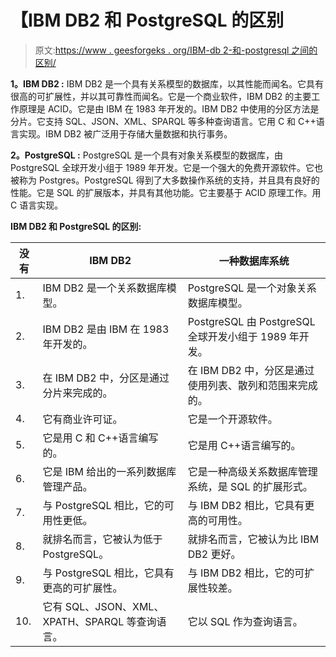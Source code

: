 # 【IBM DB2 和 PostgreSQL 的区别

> 原文:[https://www . geesforgeks . org/IBM-db 2-和-postgresql 之间的区别/](https://www.geeksforgeeks.org/difference-between-ibm-db2-and-postgresql/)

**1。IBM DB2 :**
IBM DB2 是一个具有关系模型的数据库，以其性能而闻名。它具有很高的可扩展性，并以其可靠性而闻名。它是一个商业软件，IBM DB2 的主要工作原理是 ACID。它是由 IBM 在 1983 年开发的。IBM DB2 中使用的分区方法是分片。它支持 SQL、JSON、XML、SPARQL 等多种查询语言。它用 C 和 C++语言实现。IBM DB2 被广泛用于存储大量数据和执行事务。

**2。PostgreSQL :**
PostgreSQL 是一个具有对象关系模型的数据库，由 PostgreSQL 全球开发小组于 1989 年开发。它是一个强大的免费开源软件。它也被称为 Postgres。PostgreSQL 得到了大多数操作系统的支持，并且具有良好的性能。它是 SQL 的扩展版本，并具有其他功能。它主要基于 ACID 原理工作。用 C 语言实现。

**IBM DB2 和 PostgreSQL 的区别:**

<center>

| 没有 | IBM DB2 | 一种数据库系统 |
| --- | --- | --- |
| 1. | IBM DB2 是一个关系数据库模型。 | PostgreSQL 是一个对象关系数据库模型。 |
| 2. | IBM DB2 是由 IBM 在 1983 年开发的。 | PostgreSQL 由 PostgreSQL 全球开发小组于 1989 年开发。 |
| 3. | 在 IBM DB2 中，分区是通过分片来完成的。 | 在 IBM DB2 中，分区是通过使用列表、散列和范围来完成的。 |
| 4. | 它有商业许可证。 | 它是一个开源软件。 |
| 5. | 它是用 C 和 C++语言编写的。 | 它是用 C++语言编写的。 |
| 6. | 它是 IBM 给出的一系列数据库管理产品。 | 它是一种高级关系数据库管理系统，是 SQL 的扩展形式。 |
| 7. | 与 PostgreSQL 相比，它的可用性更低。 | 与 IBM DB2 相比，它具有更高的可用性。 |
| 8. | 就排名而言，它被认为低于 PostgreSQL。 | 就排名而言，它被认为比 IBM DB2 更好。 |
| 9. | 与 PostgreSQL 相比，它具有更高的可扩展性。 | 与 IBM DB2 相比，它的可扩展性较差。 |
| 10. | 它有 SQL、JSON、XML、XPATH、SPARQL 等查询语言。 | 它以 SQL 作为查询语言。 |

</center>